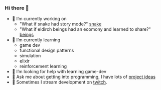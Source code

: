 ### Hi there 👋

- 🔭 I’m currently working on
  - "What if snake had story mode?" [snake](https://github.com/joedaws/snake)
  - "What if eldirch beings had an ecomony and learned to share?" [beings](https://github.com/joedaws/beings)
- 🌱 I’m currently learning 
  - game dev
  - functional design patterns
  - simulation
  - elixir
  - reinforcement learning
- 🤔 I’m looking for help with learning game-dev
- 💬 Ask me about getting into programming, I have lots of [project ideas](https://joedaws.github.io/projects/project_generator.html)
- 👀 Sometimes I stream development on [twitch](https://www.twitch.tv/wolajo).

<!--
**joedaws/joedaws** is a ✨ _special_ ✨ repository because its `README.md` (this file) appears on your GitHub profile.

Here are some ideas to get you started:



- 📫 How to reach me: ...
- 😄 Pronouns: ...
- ⚡ Fun fact: ...
-->
